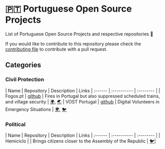 # :portugal: Portuguese Open Source Projects

List of Portuguese Open Source Projects and respective repositories :hammer:

If you would like to contribute to this repository please check the [contributing file](CONTRIBUTING.md) to contribute with a pull request.

## Categories

### Civil Protection

| Name | Repository | Description | Links
| :------ | :---------- | :-------- |
| Fogos.pt | [github](https://github.com/fogosPT/) | Fires in Portugal but also suppressed scheduled trains, and village security  | [:earth_africa:](https://fogos.pt/), [:earth_asia:](https://suprimidos.pt/)
| VOST Portugal | [github](https://github.com/vostpt/) | Digital Volunteers in Emergency Situations | [:earth_africa:](https://vost.pt), [:bird:](https://twitter.com/VOSTPT)

### Political

| Name | Repository | Description | Links
| :------ | :---------- | :-------- |
| Hemiciclo |  | Brings citizens closer to the Assembly of the Republic | [:bird:](https://twitter.com/HemicicloPT)|
